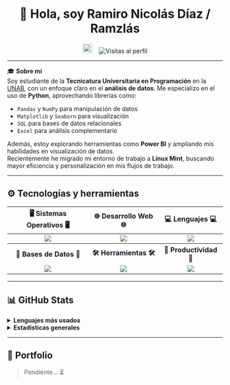 <h1 align="center">
  👋 Hola, soy Ramiro Nicolás Díaz / Ramzlás
</h1>

<p align="center">
  <img src="https://emojis.slackmojis.com/emojis/images/1531849430/4246/blob-sunglasses.gif?1531849430" width="22" alt="Cool blob" />
  &nbsp;&nbsp;
  <img src="https://komarev.com/ghpvc/?username=Ramzlas&label=Visitas%20al%20perfil&color=2a9d8f&style=flat-square" alt="Visitas al perfil" />
</p>

---

🎓 **Sobre mí**  
Soy estudiante de la **Tecnicatura Universitaria en Programación** en la [UNAB](https://www.unab.edu.ar/), con un enfoque claro en el **análisis de datos**. Me especializo en el uso de **Python**, aprovechando librerías como:

- `Pandas` y `NumPy` para manipulación de datos  
- `Matplotlib` y `Seaborn` para visualización  
- `SQL` para bases de datos relacionales  
- `Excel` para análisis complementario  

Además, estoy explorando herramientas como **Power BI** y ampliando mis habilidades en visualización de datos.  
Recientemente he migrado mi entorno de trabajo a **Linux Mint**, buscando mayor eficiencia y personalización en mis flujos de trabajo.

---
## ⚙️ Tecnologías y herramientas

<table align="center">
  <thead>
    <tr>
      <th>🖥️ Sistemas Operativos 🖥️</th>
      <th>🌐 Desarrollo Web 🌐</th>
      <th>💻 Lenguajes 💻</th>
    </tr>
  </thead>
  <tbody>
    <tr>
      <td align="center">
        <img src="https://skillicons.dev/icons?i=windows,mint&theme=light" />
      </td>
      <td align="center">
        <img src="https://skillicons.dev/icons?i=html,css,javascript&theme=light" />
      </td>
      <td align="center">
        <img src="https://skillicons.dev/icons?i=python,ruby&theme=light" />
      </td>
    </tr>
    <tr>
      <th>🧩 Bases de Datos 🧩</th>
      <th>🛠️ Herramientas 🛠️</th>
      <th>📓 Productividad 📓</th>
    </tr>
    <tr>
      <td align="center">
        <img src="https://skillicons.dev/icons?i=postgresql,sqlite&theme=light" />
      </td>
      <td align="center">
        <img src="https://skillicons.dev/icons?i=git,github,vscode,sublime&theme=light" />
      </td>
      <td align="center">
        <img src="https://skillicons.dev/icons?i=obsidian&theme=light" />
      </td>
    </tr>
  </tbody>
</table>

---

## 📊 GitHub Stats

<details>
  <summary><strong>Lenguajes más usados</strong></summary>
  <p align="center">
    <img src="https://github-readme-stats.vercel.app/api/top-langs/?username=Ramzlas&layout=compact&theme=default" alt="Lenguajes más usados">
  </p>
</details>

<details>
  <summary><strong>Estadísticas generales</strong></summary>
  <p align="center">
    <img src="https://github-readme-stats.vercel.app/api?username=Ramzlas&show_icons=true&theme=default&locale=es" alt="Estadísticas de GitHub">
  </p>
</details>

---

## 🚧 Portfolio

> Pendiente... ⏳
